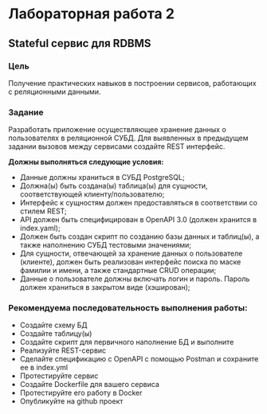 # Лабораторная работа 2
## Stateful сервис для RDBMS

### Цель
Получение практических навыков в построении сервисов, работающих с реляционными данными.

### Задание
Разработать приложение осуществляющее хранение данных о пользователях в реляционной СУБД. Для выявленных в предыдущем задании вызовов между сервисами создайте REST интерфейс.

**Должны выполняться следующие условия:**
* Данные должны храниться в СУБД PostgreSQL;
* Должна(ы) быть создана(ы) таблица(ы) для сущности, соответствующей клиенту/пользователю;
* Интерфейс к сущностям должен предоставляться в соответствии со стилем REST;
* API должен быть специфицирован в OpenAPI 3.0 (должен хранится в index.yaml);
* Должен быть создан скрипт по созданию базы данных и таблиц(ы), а также наполнению СУБД тестовыми значениями;
* Для сущности, отвечающей за хранение данных о пользователе (клиенте), должен быть реализован интерфейс поиска по маске фамилии и имени, а также стандартные CRUD операции;
* Данные о пользователе должны включать логин и пароль. Пароль должен храниться в закрытом виде (хэширован);

### Рекомендуема последовательность выполнения работы:
* Создайте схему БД
* Создайте таблицу(ы)
* Создайте скрипт для первичного наполнение БД и выполните
* Реализуйте REST-сервис
* Сделайте спецификацию с OpenAPI с помощью Postman и сохраните ее в index.yml
* Протестируйте сервис
* Создайте Dockerfile для вашего сервиса
* Протестируйте его работу в Docker
* Опубликуйте на github проект